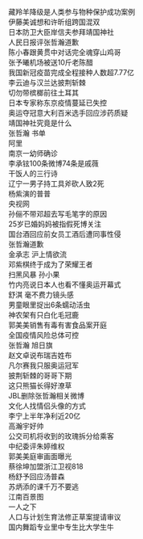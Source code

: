 藏羚羊降级是人类参与物种保护成功案例  
伊藤美诚想和许昕组跨国混双  
日本防卫大臣岸信夫参拜靖国神社  
人民日报评张哲瀚道歉  
陈小春跟黄贯中对话完全魂穿山鸡哥  
张予曦机场被送10斤老陈醋  
我国新冠疫苗完成全程接种人数超7.77亿  
李云迪与汉兰达披荆斩棘  
切勿带槟榔前往土耳其  
日本专家称东京疫情蔓延已失控  
奥运夺冠意大利百米选手回应涉药质疑  
靖国神社究竟是什么  
张哲瀚 书单  
阿里  
南京一幼师确诊  
李承铉100条微博74条是戚薇  
干饭人的三行诗  
辽宁一男子持工具斧砍人致2死  
杨紫演的普普  
央视网  
孙俪不带邓超去写毛笔字的原因  
25岁已婚妈妈被指假死博关注  
国台酒回应前女员工酒后遭同事性侵  
张哲瀚道歉  
金承志 沪上情欲流  
邓紫棋终于成为了荣耀王者  
扫黑风暴 孙小果  
竹内亮说日本人也看不懂奥运开幕式  
舒淇 毫不费力镜头感  
男童眼里捉出6条蠕动活虫  
神农架有只白化毛冠鹿  
郭美美销售有毒有害食品案开庭  
全国疫情风险总体可控  
张哲瀚 旭日旗  
赵文卓说布瑞吉姓布  
凡尔赛我只服奥运冠军  
披荆斩棘的哥哥下期  
这只熊猫长得好潦草  
JBL删除张哲瀚相关微博  
文化人找情侣头像的方式  
李宁上半年净利近20亿  
高瀚宇好帅  
公交司机将收到的玫瑰拆分给乘客  
中纪委评朱婷维权  
郭美美庭审画面曝光  
蔡徐坤加盟浙江卫视818  
杨舒予回应汤普森  
苏炳添的课千万不要逃  
江南百景图  
一人之下  
人口与计划生育法修正草案提请审议  
国内舞蹈专业里中专生比大学生牛  
